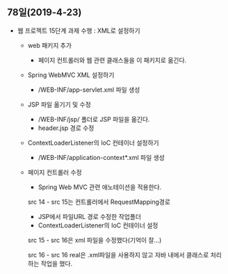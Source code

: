 ## 78일(2019-4-23)
- 웹 프로젝트 15단계 과제 수행 : XML로 설정하기
    - web 패키지 추가
        - 페이지 컨트롤러와 웹 관련 클래스들을 이 패키지로 옮긴다.
    - Spring WebMVC XML 설정하기
        - /WEB-INF/app-servlet.xml 파일 생성
    - JSP 파일 옮기기 및 수정
        - /WEB-INF/jsp/ 폴더로 JSP 파일을 옮긴다.
        - header.jsp 경로 수정
    - ContextLoaderListener의 IoC 컨테이너 설정하기
        - /WEB-INF/application-context*.xml 파일 생성
    - 페이지 컨트롤러 수정
        - Spring Web MVC 관련 애노테이션을 적용한다.
        
      src 14 - src 15는 컨트롤러에서 RequestMapping경로
        - JSP에서 파일URL 경로 수정한 작업폴더
        - ContextLoaderListener의 IoC 컨테이너 설정
      
      src 15 - src 16은 xml 파일을 수정했다(기억이 잘...)
      
      src 16 - src 16 real은 .xml파일을 사용하지 않고 자바 내에서 클래스로 처리하는 작업을 했다.
